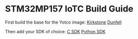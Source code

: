 # STM32MP157 IoTC Build Guide

First build the base for the Yotco image:
[Kirkstone](./kirkstone/STM32MP157_IoTC_kirkstone.md)
[Dunfell](./dunfell/STM32MP157_IoTC_dunfell.md)

Then add your SDK of choice:
[C SDK](../IoTC-C-SDK/README.md)
[Python SDK](../IoTC-Python-SDK/README.md)
